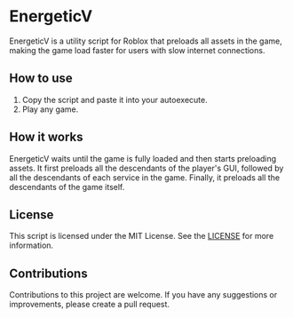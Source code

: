 # EnergeticV
EnergeticV is a utility script for Roblox that preloads all assets in the game, making the game load faster for users with slow internet connections.

## How to use
1. Copy the script and paste it into your autoexecute.
2. Play any game.

## How it works
EnergeticV waits until the game is fully loaded and then starts preloading assets. It first preloads all the descendants of the player's GUI, followed by all the descendants of each service in the game. Finally, it preloads all the descendants of the game itself.

## License
This script is licensed under the MIT License. See the [LICENSE](https://github.com/elonof/EnergeticV/blob/main/LICENSE) for more information.

## Contributions
Contributions to this project are welcome. If you have any suggestions or improvements, please create a pull request.
